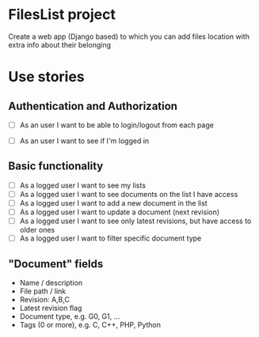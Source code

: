 # FilesList project
Create a web app (Django based) to which you can add files location with extra info about their belonging

# Use stories 
## Authentication and Authorization
- [ ] As an user I want to be able to login/logout from each page
- [ ] As an user I want to see if I'm logged in


## Basic functionality 
- [ ] As a logged user I want to see my lists
- [ ] As a logged user I want to see documents on the list I have access
- [ ] As a logged user I want to add a new document in the list
- [ ] As a logged user I want to update a document (next revision)
- [ ] As a logged user I want to see only latest revisions, but have access to older ones
- [ ] As a logged user I want to filter specific document type

## "Document" fields
- Name / description
- File path / link
- Revision: A,B,C
- Latest revision flag
- Document type, e.g. G0, G1, ...
- Tags (0 or more), e.g. C, C++, PHP, Python